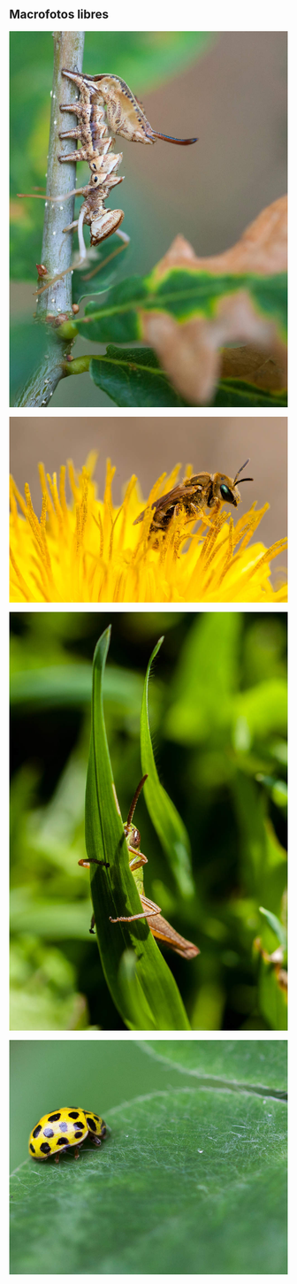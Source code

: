 ## Macrofotos libres

![](/assets/Macrofoto01-Guillermo-Garabatos.jpg)

![](/assets/Macrofoto02-Guillermo-Garabatos.jpg)

![](/assets/Macrofoto03-Guillermo-Garabatos.jpg)

![](/assets/Macrofoto04-Guillermo-Garabatos.jpg)

